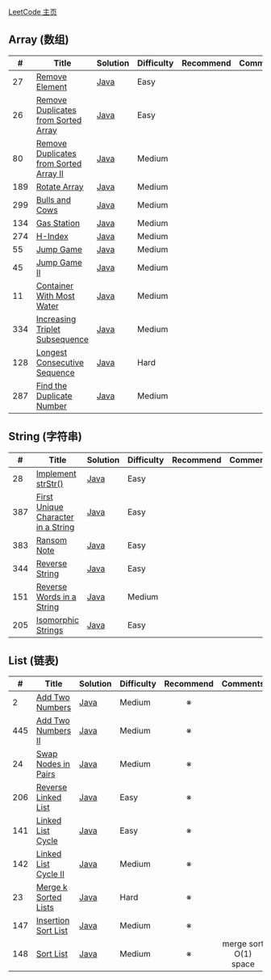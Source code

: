 [LeetCode 主页](https://leetcode.com/yingming006/)

## Array (数组)

| #    | Title                                                        | Solution                               | Difficulty | Recommend | Comments |
| ---- | ------------------------------------------------------------ | -------------------------------------- | ---------- | :-------: | :-------: |
| 27   | [Remove Element](https://leetcode.com/problems/remove-element/) | [Java](src/array/RemoveDuplicates.java)    | Easy       | | |
| 26   | [Remove Duplicates from Sorted Array](https://leetcode.com/problems/remove-duplicates-from-sorted-array/description/) | [Java](src/array/RemoveDuplicates.java)    | Easy       | | |
| 80   | [Remove Duplicates from Sorted Array II](https://leetcode.com/problems/remove-duplicates-from-sorted-array-ii/description/) | [Java](src/array/RemoveDuplicatesII.java) | Medium     | | |
| 189  | [Rotate Array](https://leetcode.com/problems/rotate-array/) | [Java](src/array/RotateArray.java) | Medium     | | |
| 299  | [Bulls and Cows](https://leetcode.com/problems/bulls-and-cows/) | [Java](src/array/BullsAndCows.java) | Medium     | | |
| 134  | [Gas Station](https://leetcode.com/problems/gas-station/) | [Java](src/array/GasStation.java) | Medium     | | |
| 274  | [H-Index](https://leetcode.com/problems/h-index/) | [Java](src/array/HIndex.java) | Medium     | | |
| 55   | [Jump Game](https://leetcode.com/problems/jump-game/) | [Java](src/array/JumpGame.java) | Medium     | | |
| 45   | [Jump Game II](https://leetcode.com/problems/jump-game-ii/) | [Java](src/array/JumpGameII.java) | Medium     | | |
| 11   | [Container With Most Water](https://leetcode.com/problems/container-with-most-water/) | [Java](src/array/ContainerWithMostWater.java) | Medium     | | |
| 334  | [Increasing Triplet Subsequence](https://leetcode.com/problems/increasing-triplet-subsequence/) | [Java](src/array/IncreasingTripletSubsequence.java) | Medium     | | |
| 128  | [Longest Consecutive Sequence](https://leetcode.com/problems/longest-consecutive-sequence/) | [Java](src/array/LongestConsecutiveSequence.java) | Hard     | | |
| 287  | [Find the Duplicate Number](https://leetcode.com/problems/find-the-duplicate-number/) | [Java](src/array/FindTheDuplicateNumber.java) | Medium     | | |

## String (字符串)

| #    | Title                                                        | Solution                               | Difficulty | Recommend | Comments |
| ---- | ------------------------------------------------------------ | -------------------------------------- | ---------- | :-------: | :------: |
| 28   | [Implement strStr()](https://leetcode.com/problems/implement-strstr/) | [Java](src/string/ImplementStrStr.java) | Easy     | | |
| 387  | [First Unique Character in a String](https://leetcode.com/problems/first-unique-character-in-a-string/) | [Java](src/string/FirstUniqueCharacterInAString.java) | Easy     | | |
| 383  | [Ransom Note](https://leetcode.com/problems/ransom-note/) | [Java](src/string/RansomNote.java) | Easy     | | |
| 344  | [Reverse String](https://leetcode.com/problems/reverse-string/) | [Java](src/string/ReverseString.java) | Easy     | | |
| 151  | [Reverse Words in a String](https://leetcode.com/problems/reverse-words-in-a-string/) | [Java](src/string/ReverseWordsInAString.java) | Medium     | | |
| 205  | [Isomorphic Strings](https://leetcode.com/problems/isomorphic-strings/) | [Java](src/string/IsomorphicStrings.java) | Easy     | | |

## List (链表)

| #    | Title                                                        | Solution                               | Difficulty | Recommend | Comments |
| ---- | ------------------------------------------------------------ | -------------------------------------- | ---------- | :-------: | :------: |
| 2    | [Add Two Numbers](https://leetcode.com/problems/add-two-numbers/) | [Java](src/list/AddTwoNumbers.java) | Medium     | ※ | |
| 445  | [Add Two Numbers II](https://leetcode.com/problems/add-two-numbers-ii/) | [Java](src/list/AddTwoNumbersII.java) | Medium     | ※ | |
| 24   | [Swap Nodes in Pairs](https://leetcode.com/problems/swap-nodes-in-pairs/) | [Java](src/list/SwapNodesInPairs.java) | Medium     | ※ | |
| 206  | [Reverse Linked List](https://leetcode.com/problems/reverse-linked-list/) | [Java](src/list/ReverseLinkedList.java) | Easy     | ※ | |
| 141  | [Linked List Cycle](https://leetcode.com/problems/linked-list-cycle/) | [Java](src/list/LinkedListCycle.java) | Easy     | ※ | |
| 142  | [Linked List Cycle II](https://leetcode.com/problems/linked-list-cycle-ii/) | [Java](src/list/LinkedListCycleII.java) | Medium     | ※ | |
| 23   | [Merge k Sorted Lists](https://leetcode.com/problems/merge-k-sorted-lists/) | [Java](src/list/MergeKSortedLists.java) | Hard     | ※ | |
| 147  | [Insertion Sort List](https://leetcode.com/problems/insertion-sort-list/) | [Java](src/list/InsertionSortList.java) | Medium     | ※ | |
| 148  | [Sort List](https://leetcode.com/problems/sort-list/) | [Java](src/list/SortList.java) | Medium     | ※ | merge sort O(1) space |
